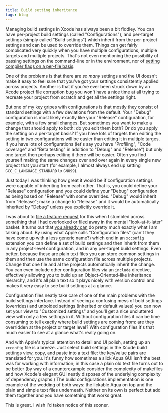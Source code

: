 ```yaml
---
title: Build setting inheritance
tags: blog
---
```


Managing build settings in Xcode has always been a bit fiddley. You can have per-project build settings (called "Configurations"), and per-target settings (simply called "Build settings") which inherit from the per-project settings and can be used to override them. Things can get fairly complicated very quickly when you have multiple configurations, multiple targets and multiple projects. That's not even mentioning the possibility of passing settings on the command-line or in the environment, nor of [setting compiler flags on a per-file basis](http://developer.apple.com/documentation/DeveloperTools/Conceptual/XcodeUserGuide/Contents/Resources/en.lproj/05_04_bs_build_settings/chapter_31_section_8.html#//apple_ref/doc/uid/TP40002691-CHDBDDBI).

One of the problems is that there are *so many* settings and the UI doesn't make it easy to feel sure that you've got your settings consistently applied across projects. Another is that if you've ever been struck down by an Xcode project file corruption bug you won't have a nice time at all trying to recreate your project from scratch and get all the settings right.

But one of my key gripes with configurations is that mostly they consist of standard settings with a few deviations from the default. Your "Debug" configuration is most likely exactly like your "Release" configuration, for example, with a few small changes. But sometimes you want to make a change that should apply to both: do you edit them both? Or do you apply the setting on a per-target basis? If you have lots of targets then editing the setting in two configurations will be easier than editing it in multiple targes. If you have lots of configurations (let's say you have "Profiling", "Code coverage" and "Beta testing" in addition to "Debug" and "Release") but only one target then perhaps editing it there will be easier. Often you find yourself making the same changes over and over again in every single new project that you start (for example, I almost always end up setting `GCC_C_LANGUAGE_STANDARD` to `GNU99`).

Just today I was thinking how great it would be if configuration settings were capable of inheriting from each other. That is, you could define your "Release" configuration and you could define your "Debug" configuration as being based on "Release" with some overrides. "Debug" would inherit from "Release"; make a change to "Release" and it would be automatically inherited by "Debug" unless you explicitly override it.

I was about to [file a feature request](https://bugreport.apple.com/cgi-bin/WebObjects/RadarWeb.woa) for this when I stumbled across something that I had overlooked or filed away in the mental "look-at-it-later" basket. It turns out that [you already can](http://developer.apple.com/documentation/DeveloperTools/Conceptual/XcodeUserGuide/Contents/Resources/en.lproj/05_05_build_configs/chapter_32_section_6.html) do pretty much exactly what I am talking about. By using what Apple calls "Configuration files" (can't they have come up with a less generic name?) which end in an `xcconfig` extension you can define a set of build settings and then inherit from them in any project-level configuration, and in any per-target build settings. Even better, because these are plain text files you can store common settings in them and then use the same configuration file across multiple projects. Change that one file and al the projects automatically inherit the change. You can even include other configuration files via an `include` directive, effectively allowing you to build up an Object-Oriented-like inheritance hierarchy, and it's all plain text so it plays nicely with version control and makes it very easy to see build settings at a glance.

Configuration files neatly take care of one of the main problems with the build settings interface. Instead of seeing a confusing mess of bold settings (overrides) and unbolded settings (inherited or default values) you can now set your view to "Customized settings" and you'll get a nice uncluttered view with only a few settings in it. Without configuration files it can be time consuming to tell exactly where build settings are coming from: are they overridden at the project or target level? With configuration files it's that much easier to see at a glance what's really going on.

And with Apple's typical attention to detail and UI polish, setting up an `xcconfig` file is a breeze. Just select build settings in the Xcode build settings view, copy, and paste into a text file: the key/value pairs are translated for you. It's funny how sometimes a slick Aqua GUI isn't the best was for working with information; in this case a plain old text file turns out to be better (by way of a counterexample consider the complexity of makefiles and how Xcode's elegant GUI neatly disposes of the underlying complexity of dependency graphs.) The build configurations implementation is one example of the wedding of both ways: the lickable Aqua on top and the plain and simple text files underneath. Neither on its own is perfect but add them together and you have something that works great.

This is great. I wish I'd taken notice of this sooner.
